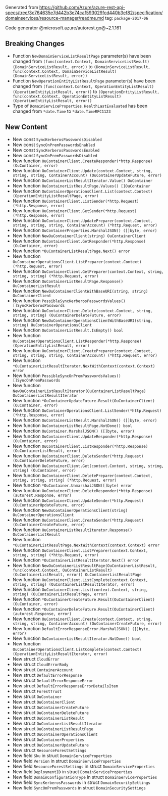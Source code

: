 Generated from https://github.com/Azure/azure-rest-api-specs/tree/3c764635e7d442b3e74caf593029fcd440b3ef82/specification/domainservices/resource-manager/readme.md tag: `package-2017-06`

Code generator @microsoft.azure/autorest.go@~2.1.161

## Breaking Changes

- Function `NewDomainServiceListResultPage` parameter(s) have been changed from `(func(context.Context, DomainServiceListResult) (DomainServiceListResult, error))` to `(DomainServiceListResult, func(context.Context, DomainServiceListResult) (DomainServiceListResult, error))`
- Function `NewOperationEntityListResultPage` parameter(s) have been changed from `(func(context.Context, OperationEntityListResult) (OperationEntityListResult, error))` to `(OperationEntityListResult, func(context.Context, OperationEntityListResult) (OperationEntityListResult, error))`
- Type of `DomainServiceProperties.HealthLastEvaluated` has been changed from `*date.Time` to `*date.TimeRFC1123`

## New Content

- New const `SyncKerberosPasswordsDisabled`
- New const `SyncOnPremPasswordsEnabled`
- New const `SyncKerberosPasswordsEnabled`
- New const `SyncOnPremPasswordsDisabled`
- New function `OuContainerClient.CreateResponder(*http.Response) (OuContainer, error)`
- New function `OuContainerClient.Update(context.Context, string, string, string, ContainerAccount) (OuContainerUpdateFuture, error)`
- New function `OuContainerListResultIterator.Value() OuContainer`
- New function `OuContainerListResultPage.Values() []OuContainer`
- New function `OuContainerOperationsClient.List(context.Context) (OperationEntityListResultPage, error)`
- New function `OuContainerClient.ListSender(*http.Request) (*http.Response, error)`
- New function `OuContainerClient.GetSender(*http.Request) (*http.Response, error)`
- New function `OuContainerClient.UpdatePreparer(context.Context, string, string, string, ContainerAccount) (*http.Request, error)`
- New function `OuContainerProperties.MarshalJSON() ([]byte, error)`
- New function `NewOuContainerClient(string) OuContainerClient`
- New function `OuContainerClient.GetResponder(*http.Response) (OuContainer, error)`
- New function `*OuContainerListResultPage.Next() error`
- New function `OuContainerOperationsClient.ListPreparer(context.Context) (*http.Request, error)`
- New function `OuContainerClient.GetPreparer(context.Context, string, string, string) (*http.Request, error)`
- New function `OuContainerListResultPage.Response() OuContainerListResult`
- New function `NewOuContainerClientWithBaseURI(string, string) OuContainerClient`
- New function `PossibleSyncKerberosPasswordsValues() []SyncKerberosPasswords`
- New function `OuContainerClient.Delete(context.Context, string, string, string) (OuContainerDeleteFuture, error)`
- New function `NewOuContainerOperationsClientWithBaseURI(string, string) OuContainerOperationsClient`
- New function `OuContainerListResult.IsEmpty() bool`
- New function `OuContainerOperationsClient.ListResponder(*http.Response) (OperationEntityListResult, error)`
- New function `OuContainerClient.CreatePreparer(context.Context, string, string, string, ContainerAccount) (*http.Request, error)`
- New function `*OuContainerListResultIterator.NextWithContext(context.Context) error`
- New function `PossibleSyncOnPremPasswordsValues() []SyncOnPremPasswords`
- New function `NewOuContainerListResultIterator(OuContainerListResultPage) OuContainerListResultIterator`
- New function `*OuContainerUpdateFuture.Result(OuContainerClient) (OuContainer, error)`
- New function `OuContainerOperationsClient.ListSender(*http.Request) (*http.Response, error)`
- New function `OuContainerListResult.MarshalJSON() ([]byte, error)`
- New function `OuContainerListResultPage.NotDone() bool`
- New function `OuContainer.MarshalJSON() ([]byte, error)`
- New function `OuContainerClient.UpdateResponder(*http.Response) (OuContainer, error)`
- New function `OuContainerClient.ListResponder(*http.Response) (OuContainerListResult, error)`
- New function `OuContainerClient.DeleteSender(*http.Request) (OuContainerDeleteFuture, error)`
- New function `OuContainerClient.Get(context.Context, string, string, string) (OuContainer, error)`
- New function `OuContainerClient.DeletePreparer(context.Context, string, string, string) (*http.Request, error)`
- New function `*OuContainer.UnmarshalJSON([]byte) error`
- New function `OuContainerClient.DeleteResponder(*http.Response) (autorest.Response, error)`
- New function `OuContainerClient.UpdateSender(*http.Request) (OuContainerUpdateFuture, error)`
- New function `NewOuContainerOperationsClient(string) OuContainerOperationsClient`
- New function `OuContainerClient.CreateSender(*http.Request) (OuContainerCreateFuture, error)`
- New function `OuContainerListResultIterator.Response() OuContainerListResult`
- New function `*OuContainerListResultPage.NextWithContext(context.Context) error`
- New function `OuContainerClient.ListPreparer(context.Context, string, string) (*http.Request, error)`
- New function `*OuContainerListResultIterator.Next() error`
- New function `NewOuContainerListResultPage(OuContainerListResult, func(context.Context, OuContainerListResult) (OuContainerListResult, error)) OuContainerListResultPage`
- New function `OuContainerClient.ListComplete(context.Context, string, string) (OuContainerListResultIterator, error)`
- New function `OuContainerClient.List(context.Context, string, string) (OuContainerListResultPage, error)`
- New function `*OuContainerCreateFuture.Result(OuContainerClient) (OuContainer, error)`
- New function `*OuContainerDeleteFuture.Result(OuContainerClient) (autorest.Response, error)`
- New function `OuContainerClient.Create(context.Context, string, string, string, ContainerAccount) (OuContainerCreateFuture, error)`
- New function `DefaultErrorResponseError.MarshalJSON() ([]byte, error)`
- New function `OuContainerListResultIterator.NotDone() bool`
- New function `OuContainerOperationsClient.ListComplete(context.Context) (OperationEntityListResultIterator, error)`
- New struct `CloudError`
- New struct `CloudErrorBody`
- New struct `ContainerAccount`
- New struct `DefaultErrorResponse`
- New struct `DefaultErrorResponseError`
- New struct `DefaultErrorResponseErrorDetailsItem`
- New struct `ForestTrust`
- New struct `OuContainer`
- New struct `OuContainerClient`
- New struct `OuContainerCreateFuture`
- New struct `OuContainerDeleteFuture`
- New struct `OuContainerListResult`
- New struct `OuContainerListResultIterator`
- New struct `OuContainerListResultPage`
- New struct `OuContainerOperationsClient`
- New struct `OuContainerProperties`
- New struct `OuContainerUpdateFuture`
- New struct `ResourceForestSettings`
- New field `Sku` in struct `DomainServiceProperties`
- New field `Version` in struct `DomainServiceProperties`
- New field `ResourceForestSettings` in struct `DomainServiceProperties`
- New field `DeploymentID` in struct `DomainServiceProperties`
- New field `DomainConfigurationType` in struct `DomainServiceProperties`
- New field `SyncKerberosPasswords` in struct `DomainSecuritySettings`
- New field `SyncOnPremPasswords` in struct `DomainSecuritySettings`

